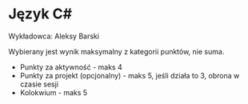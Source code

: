 # Język C#

Wykładowca: Aleksy Barski

Wybierany jest wynik maksymalny z kategorii punktów, nie suma.

- Punkty za aktywność - maks 4
- Punkty za projekt (opcjonalny) - maks 5, jeśli działa to 3, obrona w czasie sesji 
- Kolokwium - maks 5

